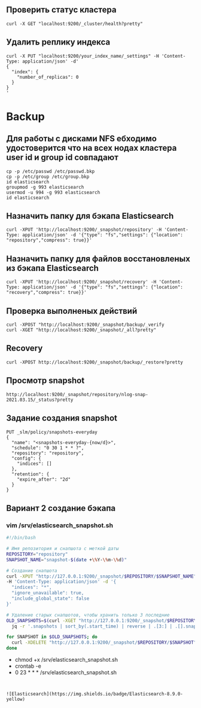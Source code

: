 ## Проверить статус кластера
```
curl -X GET "localhost:9200/_cluster/health?pretty"
```
## Удалить реплику индекса 
```
curl -X PUT "localhost:9200/your_index_name/_settings" -H 'Content-Type: application/json' -d'
{
  "index": {
    "number_of_replicas": 0
  }
}
'

```

# Backup 

## Для работы с дисками NFS ебходимо удостоверится что на всех нодах кластера user id и group id совпадают
```
cp -p /etc/passwd /etc/passwd.bkp
cp -p /etc/group /etc/group.bkp
id elasticsearch 
groupmod -g 993 elasticsearch
usermod -u 994 -g 993 elasticsearch
id elasticsearch
```
##  Назначить папку для  бэкапа Elasticsearch 
```
curl -XPUT 'http://localhost:9200/_snapshot/repository' -H 'Content-Type: application/json' -d '{"type": "fs","settings": {"location": "repository","compress": true}}'
```
## Назначить папку для файлов восстановленых из  бэкапа Elasticsearch 
```
curl -XPUT 'http://localhost:9200/_snapshot/recovery' -H 'Content-Type: application/json' -d '{"type": "fs","settings": {"location": "recovery","compress": true}}'
```
## Проверка  выполненых действий 
```
curl -XPOST "http://localhost:9200/_snapshot/backup/_verify
curl -XGET "http://localhost:9200/_snapshot/_all?pretty"
```
## Recovery
```
curl -XPOST http://localhost:9200/_snapshot/backup/_restore?pretty
``` 
## Просмотр snapshot 
```
http://localhost:9200/_snapshot/repository/nlog-snap-2021.03.15/_status?pretty
```
##  Задание  создания snapshot
```
PUT _slm/policy/snapshots-everyday
{
  "name": "<snapshots-everyday-{now/d}>",
  "schedule": "0 30 1 * * ?",
  "repository": "repository",
  "config": {
    "indices": []
  },
  "retention": {
    "expire_after": "2d"
  }
}

```
## Вариант 2  создание бэкапа 
### vim /srv/elasticsearch_snapshot.sh

```bash 
#!/bin/bash

# Имя репозитория и снапшота с меткой даты
REPOSITORY="repository"
SNAPSHOT_NAME="snapshot-$(date +\%Y-\%m-\%d)"

# Создание снапшота
curl -XPUT "http://127.0.0.1:9200/_snapshot/$REPOSITORY/$SNAPSHOT_NAME" \
-H 'Content-Type: application/json' -d '{
  "indices": "*",
  "ignore_unavailable": true,
  "include_global_state": false
}'

# Удаление старых снапшотов, чтобы хранить только 3 последние
OLD_SNAPSHOTS=$(curl -XGET "http://127.0.0.1:9200/_snapshot/$REPOSITORY/_all" | \
  jq -r '.snapshots | sort_by(.start_time) | reverse | .[3:] | .[].snapshot')

for SNAPSHOT in $OLD_SNAPSHOTS; do
  curl -XDELETE "http://127.0.0.1:9200/_snapshot/$REPOSITORY/$SNAPSHOT"
done

```



- chmod +x /srv/elasticsearch_snapshot.sh
- crontab -e
- 0 23 * * * /srv/elasticsearch_snapshot.sh

```


![Elasticsearch](https://img.shields.io/badge/Elasticsearch-8.9.0-yellow)